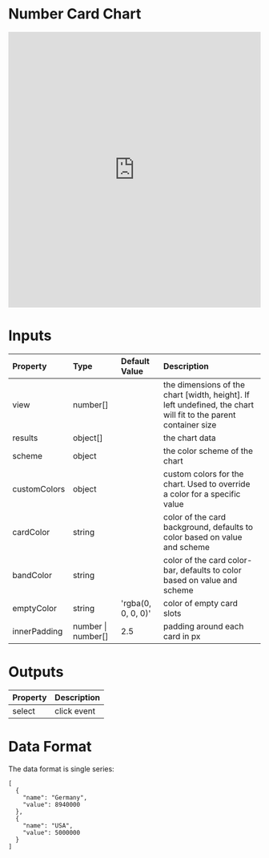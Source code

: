 # Number Card Chart

<iframe width="100%" height="550" frameborder="0" src="https://embed.plnkr.co/c9Kb4DhRuj2MP1Cjgzl7?show=preview">
</iframe>

# Inputs

Property     | Type     | Default Value      | Description
:----------- | :------- | :----------------- | :--------------------------------------------------------------------------------------------------------------
view         | number[] |                    | the dimensions of the chart [width, height]. If left undefined, the chart will fit to the parent container size
results      | object[] |                    | the chart data
scheme       | object   |                    | the color scheme of the chart
customColors | object   |                    | custom colors for the chart. Used to override a color for a specific value
cardColor    | string   |                    | color of the card background, defaults to color based on value and scheme
bandColor    | string   |                    | color of the card color-bar, defaults to color based on value and scheme
emptyColor   | string   | 'rgba(0, 0, 0, 0)' | color of empty card slots
innerPadding | number \| number[] | 2.5      | padding around each card in px

# Outputs

Property | Description
:------- | :----------
select   | click event

# Data Format

The data format is single series:

```
[
  {
    "name": "Germany",
    "value": 8940000
  },
  {
    "name": "USA",
    "value": 5000000
  }
]
```
